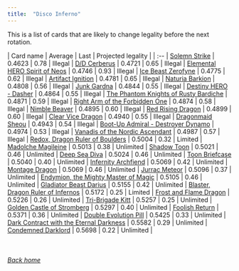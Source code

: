 ```yaml
---
title:  "Disco Inferno"
---
```


This is a list of cards that are likely to change legality before the next rotation.

| Card name | Average | Last | Projected legality |
| :-- |
[Solemn Strike](https://db.ygoprodeck.com/card/?search=Solemn%20Strike) | 0.4623 | 0.78 | Illegal |
[D/D Cerberus](https://db.ygoprodeck.com/card/?search=D/D%20Cerberus) | 0.4721 | 0.65 | Illegal |
[Elemental HERO Spirit of Neos](https://db.ygoprodeck.com/card/?search=Elemental%20HERO%20Spirit%20of%20Neos) | 0.4746 | 0.93 | Illegal |
[Ice Beast Zerofyne](https://db.ygoprodeck.com/card/?search=Ice%20Beast%20Zerofyne) | 0.4775 | 0.62 | Illegal |
[Artifact Ignition](https://db.ygoprodeck.com/card/?search=Artifact%20Ignition) | 0.4781 | 0.65 | Illegal |
[Naturia Barkion](https://db.ygoprodeck.com/card/?search=Naturia%20Barkion) | 0.4808 | 0.56 | Illegal |
[Junk Gardna](https://db.ygoprodeck.com/card/?search=Junk%20Gardna) | 0.4844 | 0.55 | Illegal |
[Destiny HERO - Dasher](https://db.ygoprodeck.com/card/?search=Destiny%20HERO%20-%20Dasher) | 0.4864 | 0.55 | Illegal |
[The Phantom Knights of Rusty Bardiche](https://db.ygoprodeck.com/card/?search=The%20Phantom%20Knights%20of%20Rusty%20Bardiche) | 0.4871 | 0.59 | Illegal |
[Right Arm of the Forbidden One](https://db.ygoprodeck.com/card/?search=Right%20Arm%20of%20the%20Forbidden%20One) | 0.4874 | 0.58 | Illegal |
[Nimble Beaver](https://db.ygoprodeck.com/card/?search=Nimble%20Beaver) | 0.4895 | 0.60 | Illegal |
[Red Rising Dragon](https://db.ygoprodeck.com/card/?search=Red%20Rising%20Dragon) | 0.4899 | 0.60 | Illegal |
[Clear Vice Dragon](https://db.ygoprodeck.com/card/?search=Clear%20Vice%20Dragon) | 0.4940 | 0.55 | Illegal |
[Dragonmaid Sheou](https://db.ygoprodeck.com/card/?search=Dragonmaid%20Sheou) | 0.4943 | 0.54 | Illegal |
[Boot-Up Admiral - Destroyer Dynamo](https://db.ygoprodeck.com/card/?search=Boot-Up%20Admiral%20-%20Destroyer%20Dynamo) | 0.4974 | 0.53 | Illegal |
[Vanadis of the Nordic Ascendant](https://db.ygoprodeck.com/card/?search=Vanadis%20of%20the%20Nordic%20Ascendant) | 0.4987 | 0.57 | Illegal |
[Redox, Dragon Ruler of Boulders](https://db.ygoprodeck.com/card/?search=Redox,%20Dragon%20Ruler%20of%20Boulders) | 0.5004 | 0.32 | Limited |
[Madolche Magileine](https://db.ygoprodeck.com/card/?search=Madolche%20Magileine) | 0.5013 | 0.38 | Unlimited |
[Shadow Toon](https://db.ygoprodeck.com/card/?search=Shadow%20Toon) | 0.5021 | 0.46 | Unlimited |
[Deep Sea Diva](https://db.ygoprodeck.com/card/?search=Deep%20Sea%20Diva) | 0.5024 | 0.46 | Unlimited |
[Toon Briefcase](https://db.ygoprodeck.com/card/?search=Toon%20Briefcase) | 0.5040 | 0.40 | Unlimited |
[Infernity Archfiend](https://db.ygoprodeck.com/card/?search=Infernity%20Archfiend) | 0.5069 | 0.42 | Unlimited |
[Montage Dragon](https://db.ygoprodeck.com/card/?search=Montage%20Dragon) | 0.5069 | 0.46 | Unlimited |
[Jurrac Meteor](https://db.ygoprodeck.com/card/?search=Jurrac%20Meteor) | 0.5096 | 0.37 | Unlimited |
[Endymion, the Mighty Master of Magic](https://db.ygoprodeck.com/card/?search=Endymion,%20the%20Mighty%20Master%20of%20Magic) | 0.5105 | 0.46 | Unlimited |
[Gladiator Beast Darius](https://db.ygoprodeck.com/card/?search=Gladiator%20Beast%20Darius) | 0.5155 | 0.42 | Unlimited |
[Blaster, Dragon Ruler of Infernos](https://db.ygoprodeck.com/card/?search=Blaster,%20Dragon%20Ruler%20of%20Infernos) | 0.5172 | 0.25 | Limited |
[Frost and Flame Dragon](https://db.ygoprodeck.com/card/?search=Frost%20and%20Flame%20Dragon) | 0.5226 | 0.26 | Unlimited |
[Tri-Brigade Kitt](https://db.ygoprodeck.com/card/?search=Tri-Brigade%20Kitt) | 0.5257 | 0.25 | Unlimited |
[Golden Castle of Stromberg](https://db.ygoprodeck.com/card/?search=Golden%20Castle%20of%20Stromberg) | 0.5297 | 0.40 | Unlimited |
[Foolish Return](https://db.ygoprodeck.com/card/?search=Foolish%20Return) | 0.5371 | 0.36 | Unlimited |
[Double Evolution Pill](https://db.ygoprodeck.com/card/?search=Double%20Evolution%20Pill) | 0.5425 | 0.33 | Unlimited |
[Dark Contract with the Eternal Darkness](https://db.ygoprodeck.com/card/?search=Dark%20Contract%20with%20the%20Eternal%20Darkness) | 0.5582 | 0.29 | Unlimited |
[Condemned Darklord](https://db.ygoprodeck.com/card/?search=Condemned%20Darklord) | 0.5698 | 0.22 | Unlimited |

<br>

###### [Back home](index)
